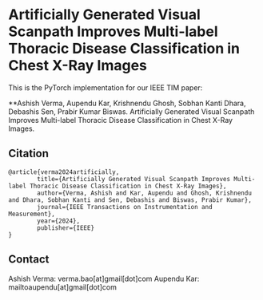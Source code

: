 # Artificially Generated Visual Scanpath Improves Multi-label Thoracic Disease Classification in Chest X-Ray Images
This is the PyTorch implementation for our IEEE TIM paper:

**Ashish Verma, Aupendu Kar, Krishnendu Ghosh, Sobhan Kanti Dhara, Debashis Sen, Prabir Kumar Biswas. Artificially Generated Visual Scanpath Improves Multi-label Thoracic Disease Classification in Chest X-Ray Images.


## Citation
```
@article{verma2024artificially,
        title={Artificially Generated Visual Scanpath Improves Multi-label Thoracic Disease Classification in Chest X-Ray Images},
        author={Verma, Ashish and Kar, Aupendu and Ghosh, Krishnendu and Dhara, Sobhan Kanti and Sen, Debashis and Biswas, Prabir Kumar},
        journal={IEEE Transactions on Instrumentation and Measurement},
        year={2024},
        publisher={IEEE}
}

```

## Contact
Ashish Verma: verma.bao[at]gmail[dot]com
Aupendu Kar: mailtoaupendu[at]gmail[dot]com
